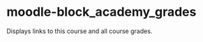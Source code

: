 moodle-block_academy_grades
===========================

Displays links to this course and all course grades.
